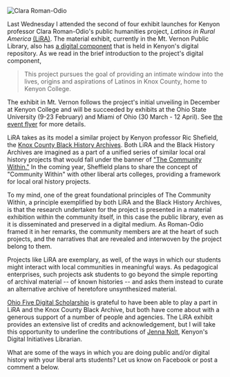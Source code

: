 ![Clara Roman-Odio](http://digitalscholarship.ohio5.org/wp-content/uploads/2015/04/2016-01-13-17.40.17-copy.jpg "LiRA presentation, MVPL")

Last Wednesday I attended the second of four exhibit launches for Kenyon professor Clara Roman-Odio's public humanities project, *Latinos in Rural America* [(LiRA)](http://www.kenyon.edu/academics/departments-programs/latinoa-studies/lira/exhibit-information/). The material exhibit, currently in the Mt. Vernon Public Library, also has [a digital component](http://www.kenyon.edu/academics/departments-programs/latinoa-studies/lira/) that is held in Kenyon's digital repository. As we read in the brief introduction to the project's digital component, 

> This project pursues the goal of providing an intimate window into the lives, origins and aspirations of Latinos in Knox County, home to Kenyon College. 

The exhibit in Mt. Vernon follows the project's initial unveiling in December at Kenyon College and will be succeeded by exhibits at the Ohio State University (9-23 February) and Miami of Ohio (30 March - 12 April). See [the event flyer](http://digitalscholarship.ohio5.org/wp-content/uploads/2015/04/LiRA-Poster.jpg "LiRA Poster") for more details. 

LiRA takes as its model a similar project by Kenyon professor Ric Shefield, the [Knox County Black History Archives](http://digital.kenyon.edu/knoxcobha/). Both LiRA and the Black History Archives are imagined as a part of a unified series of similar local oral history projects that would fall under the banner of ["The Community Within."](http://digital.kenyon.edu/thecommunitywithin/) In the coming year, Sheffield plans to share the concept of "Community Within" with other liberal arts colleges, providing a framework for local oral history projects. 

To my mind, one of the great foundational principles of The Community Within, a principle exemplified by both LiRA and the Black History Archives, is that the research undertaken for the project is presented in a material exhibition within the community itself, in this case the public library, even as it is disseminated and preserved in a digital medium. As Roman-Odio framed it in her remarks, the community members are at the heart of such projects, and the narratives that are revealed and interwoven by the project belong to them. 

Projects like LiRA are exemplary, as well, of the ways in which our students might interact with local communities in meaningful ways. As pedagogical enterprises, such projects ask students to go beyond the simple reporting of archival material -- of known histories -- and asks them instead to curate an alternative archive of heretofore unsynthesized material. 

[Ohio Five Digital Scholarship](http://digitalscholarship.ohio5.org/) is grateful to have been able to play a part in LiRA and the Knox County Black Archive, but both have come about with a generous support of a number of people and agencies. The LiRA exhibit provides an extensive list of credits and acknowledgement, but I will take this opportunity to underline the contributions of [Jenna Nolt](https://www.linkedin.com/in/jenna-nolt-64135829), Kenyon's Digital Initiatives Librarian. 

What are some of the ways in which you are doing public and/or digital history with your liberal arts students? Let us know on Facebook or post a comment a below. 



